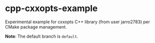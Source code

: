 # cpp-cxxopts-example
Experimental example for cxxopts C++ library (from user jarro2783) per CMake package management.

**Note**: The default branch is `default`.
